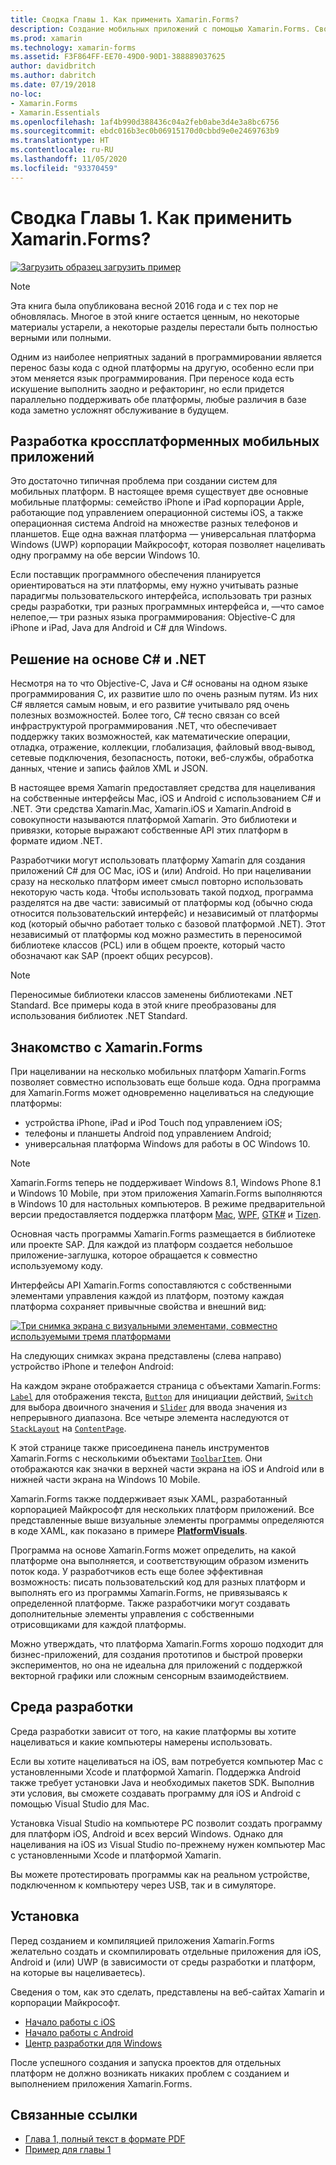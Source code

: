 ```yaml
---
title: Сводка Главы 1. Как применить Xamarin.Forms?
description: Создание мобильных приложений с помощью Xamarin.Forms. Сводка Главы 1. Как применить Xamarin.Forms?
ms.prod: xamarin
ms.technology: xamarin-forms
ms.assetid: F3F864FF-EE70-49D0-90D1-388889037625
author: davidbritch
ms.author: dabritch
ms.date: 07/19/2018
no-loc:
- Xamarin.Forms
- Xamarin.Essentials
ms.openlocfilehash: 1af4b990d388436c04a2feb0abe3d4e3a8bc6756
ms.sourcegitcommit: ebdc016b3ec0b06915170d0cbbd9e0e2469763b9
ms.translationtype: HT
ms.contentlocale: ru-RU
ms.lasthandoff: 11/05/2020
ms.locfileid: "93370459"
---
```

# <a name="summary-of-chapter-1-how-does-no-locxamarinforms-fit-in"></a>Сводка Главы 1. Как применить Xamarin.Forms?

[![Загрузить образец](~/media/shared/download.png) загрузить пример](https://github.com/xamarin/xamarin-forms-book-samples/tree/master/Chapter01)

> [!NOTE]
> Эта книга была опубликована весной 2016 года и с тех пор не обновлялась. Многое в этой книге остается ценным, но некоторые материалы устарели, а некоторые разделы перестали быть полностью верными или полными.

Одним из наиболее неприятных заданий в программировании является перенос базы кода с одной платформы на другую, особенно если при этом меняется язык программирования. При переносе кода есть искушение выполнить заодно и рефакторинг, но если придется параллельно поддерживать обе платформы, любые различия в базе кода заметно усложнят обслуживание в будущем.

## <a name="cross-platform-mobile-development"></a>Разработка кроссплатформенных мобильных приложений

Это достаточно типичная проблема при создании систем для мобильных платформ. В настоящее время существует две основные мобильные платформы: семейство iPhone и iPad корпорации Apple, работающие под управлением операционной системы iOS, а также операционная система Android на множестве разных телефонов и планшетов. Еще одна важная платформа — универсальная платформа Windows (UWP) корпорации Майкрософт, которая позволяет нацеливать одну программу на обе версии Windows 10.

Если поставщик программного обеспечения планируется ориентироваться на эти платформы, ему нужно учитывать разные парадигмы пользовательского интерфейса, использовать три разных среды разработки, три разных программных интерфейса и, &mdash;что самое нелепое,&mdash; три разных языка программирования: Objective-C для iPhone и iPad, Java для Android и C# для Windows.

## <a name="the-c-and-net-solution"></a>Решение на основе C# и .NET

Несмотря на то что Objective-C, Java и C# основаны на одном языке программирования C, их развитие шло по очень разным путям. Из них C# является самым новым, и его развитие учитывало ряд очень полезных возможностей. Более того, C# тесно связан со всей инфраструктурой программирования .NET, что обеспечивает поддержку таких возможностей, как математические операции, отладка, отражение, коллекции, глобализация, файловый ввод-вывод, сетевые подключения, безопасность, потоки, веб-службы, обработка данных, чтение и запись файлов XML и JSON.

В настоящее время Xamarin предоставляет средства для нацеливания на собственные интерфейсы Mac, iOS и Android с использованием C# и .NET. Эти средства Xamarin.Mac, Xamarin.iOS и Xamarin.Android в совокупности называются платформой Xamarin. Это библиотеки и привязки, которые выражают собственные API этих платформ в формате идиом .NET.

Разработчики могут использовать платформу Xamarin для создания приложений C# для ОС Mac, iOS и (или) Android. Но при нацеливании сразу на несколько платформ имеет смысл повторно использовать некоторую часть кода. Чтобы использовать такой подход, программа разделятся на две части: зависимый от платформы код (обычно сюда относится пользовательский интерфейс) и независимый от платформы код (который обычно работает только с базовой платформой .NET). Этот независимый от платформы код можно разместить в переносимой библиотеке классов (PCL) или в общем проекте, который часто обозначают как SAP (проект общих ресурсов).

> [!NOTE]
> Переносимые библиотеки классов заменены библиотеками .NET Standard. Все примеры кода в этой книге преобразованы для использования библиотек .NET Standard.

## <a name="introducing-no-locxamarinforms"></a>Знакомство с Xamarin.Forms

При нацеливании на несколько мобильных платформ Xamarin.Forms позволяет совместно использовать еще больше кода. Одна программа для Xamarin.Forms может одновременно нацеливаться на следующие платформы:

- устройства iPhone, iPad и iPod Touch под управлением iOS;
- телефоны и планшеты Android под управлением Android;
- универсальная платформа Windows для работы в ОС Windows 10.

> [!NOTE]
> Xamarin.Forms теперь не поддерживает Windows 8.1, Windows Phone 8.1 и Windows 10 Mobile, при этом приложения Xamarin.Forms выполняются в Windows 10 для настольных компьютеров. В режиме предварительной версии предоставляется поддержка платформ [Mac](~/xamarin-forms/platform/other/mac.md), [WPF](~/xamarin-forms/platform/other/wpf.md), [GTK#](~/xamarin-forms/platform/other/gtk.md) и [Tizen](~/xamarin-forms/platform/other/tizen.md).

Основная часть программы Xamarin.Forms размещается в библиотеке или проекте SAP. Для каждой из платформ создается небольшое приложение-заглушка, которое обращается к совместно используемому коду.

Интерфейсы API Xamarin.Forms сопоставляются с собственными элементами управления каждой из платформ, поэтому каждая платформа сохраняет привычные свойства и внешний вид:

[![Три снимка экрана с визуальными элементами, совместно используемыми тремя платформами](images/ch01fg03-small.png "Xamarin.Forms Элементы управления на каждой платформы")](images/ch01fg03-large.png#lightbox "Xamarin.Forms Элементы управления на каждой платформы")

На следующих снимках экрана представлены (слева направо) устройство iPhone и телефон Android:

На каждом экране отображается страница с объектами Xamarin.Forms: [`Label`](xref:Xamarin.Forms.Label) для отображения текста, [`Button`](xref:Xamarin.Forms.Button) для инициации действий, [`Switch`](xref:Xamarin.Forms.Switch) для выбора двоичного значения и [`Slider`](xref:Xamarin.Forms.Slider) для ввода значения из непрерывного диапазона. Все четыре элемента наследуются от [`StackLayout`](xref:Xamarin.Forms.StackLayout) на [`ContentPage`](xref:Xamarin.Forms.ContentPage).

К этой странице также присоединена панель инструментов Xamarin.Forms с несколькими объектами [`ToolbarItem`](xref:Xamarin.Forms.ToolbarItem). Они отображаются как значки в верхней части экрана на iOS и Android или в нижней части экрана на Windows 10 Mobile.

Xamarin.Forms также поддерживает язык XAML, разработанный корпорацией Майкрософт для нескольких платформ приложений. Все представленные выше визуальные элементы программы определяются в коде XAML, как показано в примере [**PlatformVisuals**](https://github.com/xamarin/xamarin-forms-book-samples/tree/master/Chapter01/PlatformVisuals).

Программа на основе Xamarin.Forms может определить, на какой платформе она выполняется, и соответствующим образом изменить поток кода. У разработчиков есть еще более эффективная возможность: писать пользовательский код для разных платформ и выполнять его из программы Xamarin.Forms, не привязываясь к определенной платформе. Также разработчики могут создавать дополнительные элементы управления с собственными отрисовщиками для каждой платформы.

Можно утверждать, что платформа Xamarin.Forms хорошо подходит для бизнес-приложений, для создания прототипов и быстрой проверки экспериментов, но она не идеальна для приложений с поддержкой векторной графики или сложным сенсорным взаимодействием.

## <a name="your-development-environment"></a>Среда разработки

Среда разработки зависит от того, на какие платформы вы хотите нацеливаться и какие компьютеры намерены использовать.

Если вы хотите нацеливаться на iOS, вам потребуется компьютер Mac с установленными Xcode и платформой Xamarin. Поддержка Android также требует установки Java и необходимых пакетов SDK. Выполнив эти условия, вы сможете создавать программу для iOS и Android с помощью Visual Studio для Mac.

Установка Visual Studio на компьютере PC позволит создать программу для платформ iOS, Android и всех версий Windows. Однако для нацеливания на iOS из Visual Studio по-прежнему нужен компьютер Mac с установленными Xcode и платформой Xamarin.

Вы можете протестировать программы как на реальном устройстве, подключенном к компьютеру через USB, так и в симуляторе.

## <a name="installation"></a>Установка

Перед созданием и компиляцией приложения Xamarin.Forms желательно создать и скомпилировать отдельные приложения для iOS, Android и (или) UWP (в зависимости от среды разработки и платформ, на которые вы нацеливаетесь).

Сведения о том, как это сделать, представлены на веб-сайтах Xamarin и корпорации Майкрософт.

- [Начало работы с iOS](~/ios/get-started/index.md)
- [Начало работы с Android](~/android/get-started/index.md)
- [Центр разработки для Windows](https://dev.windows.com)

После успешного создания и запуска проектов для отдельных платформ не должно возникать никаких проблем с созданием и выполнением приложения Xamarin.Forms.

## <a name="related-links"></a>Связанные ссылки

- [Глава 1, полный текст в формате PDF](https://download.xamarin.com/developer/xamarin-forms-book/XamarinFormsBook-Ch01-Apr2016.pdf)
- [Пример для главы 1](https://github.com/xamarin/xamarin-forms-book-samples/tree/master/Chapter01)
